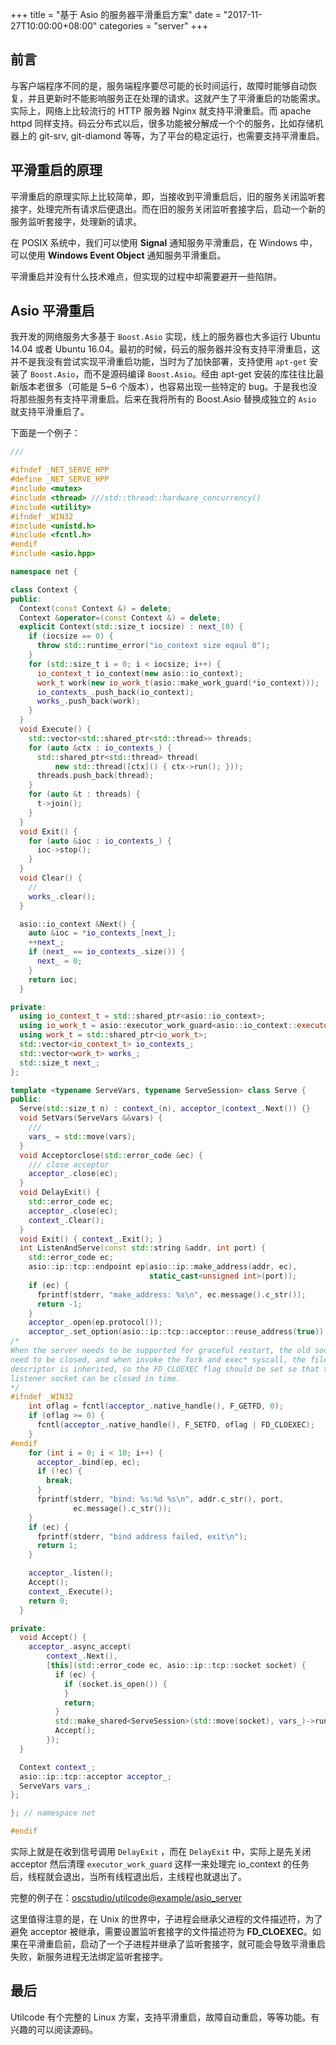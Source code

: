 +++
title = "基于 Asio 的服务器平滑重启方案"
date = "2017-11-27T10:00:00+08:00"
categories = "server"
+++

## 前言

与客户端程序不同的是，服务端程序要尽可能的长时间运行，故障时能够自动恢复，并且更新时不能影响服务正在处理的请求。这就产生了平滑重启的功能需求。实际上，网络上比较流行的 HTTP 服务器 Nginx 就支持平滑重启。而 apache httpd 同样支持。码云分布式以后，很多功能被分解成一个个的服务，比如存储机器上的 git-srv, git-diamond 等等，为了平台的稳定运行，也需要支持平滑重启。

## 平滑重启的原理

平滑重启的原理实际上比较简单，即，当接收到平滑重启后，旧的服务关闭监听套接字，处理完所有请求后便退出。而在旧的服务关闭监听套接字后，启动一个新的服务监听套接字，处理新的请求。

在 POSIX 系统中，我们可以使用 **Signal** 通知服务平滑重启，在 Windows 中，可以使用 **Windows Event Object** 通知服务平滑重启。

平滑重启并没有什么技术难点，但实现的过程中却需要避开一些陷阱。

## Asio 平滑重启

我开发的网络服务大多基于 `Boost.Asio` 实现，线上的服务器也大多运行 Ubuntu 14.04 或者 Ubuntu 16.04。最初的时候，码云的服务器并没有支持平滑重启，这并不是我没有尝试实现平滑重启功能，当时为了加快部署，支持使用 `apt-get` 安装了 `Boost.Asio`，而不是源码编译 `Boost.Asio`。经由 apt-get 安装的库往往比最新版本老很多（可能是 5~6 个版本），也容易出现一些特定的 bug。于是我也没将那些服务有支持平滑重启。后来在我将所有的 Boost.Asio 替换成独立的 `Asio` 就支持平滑重启了。

下面是一个例子：

```c++
///

#ifndef _NET_SERVE_HPP
#define _NET_SERVE_HPP
#include <mutex>
#include <thread> ///std::thread::hardware_concurrency()
#include <utility>
#ifndef _WIN32
#include <unistd.h>
#include <fcntl.h>
#endif
#include <asio.hpp>

namespace net {

class Context {
public:
  Context(const Context &) = delete;
  Context &operator=(const Context &) = delete;
  explicit Context(std::size_t iocsize) : next_(0) {
    if (iocsize == 0) {
      throw std::runtime_error("io_context size eqaul 0");
    }
    for (std::size_t i = 0; i < iocsize; i++) {
      io_context_t io_context(new asio::io_context);
      work_t work(new io_work_t(asio::make_work_guard(*io_context)));
      io_contexts_.push_back(io_context);
      works_.push_back(work);
    }
  }
  void Execute() {
    std::vector<std::shared_ptr<std::thread>> threads;
    for (auto &ctx : io_contexts_) {
      std::shared_ptr<std::thread> thread(
          new std::thread([ctx]() { ctx->run(); }));
      threads.push_back(thread);
    }
    for (auto &t : threads) {
      t->join();
    }
  }
  void Exit() {
    for (auto &ioc : io_contexts_) {
      ioc->stop();
    }
  }
  void Clear() {
    //
    works_.clear();
  }

  asio::io_context &Next() {
    auto &ioc = *io_contexts_[next_];
    ++next_;
    if (next_ == io_contexts_.size()) {
      next_ = 0;
    }
    return ioc;
  }

private:
  using io_context_t = std::shared_ptr<asio::io_context>;
  using io_work_t = asio::executor_work_guard<asio::io_context::executor_type>;
  using work_t = std::shared_ptr<io_work_t>;
  std::vector<io_context_t> io_contexts_;
  std::vector<work_t> works_;
  std::size_t next_;
};

template <typename ServeVars, typename ServeSession> class Serve {
public:
  Serve(std::size_t n) : context_(n), acceptor_(context_.Next()) {}
  void SetVars(ServeVars &&vars) {
    ///
    vars_ = std::move(vars);
  }
  void Acceptorclose(std::error_code &ec) {
    /// close acceptor
    acceptor_.close(ec);
  }
  void DelayExit() {
    std::error_code ec;
    acceptor_.close(ec);
    context_.Clear();
  }
  void Exit() { context_.Exit(); }
  int ListenAndServe(const std::string &addr, int port) {
    std::error_code ec;
    asio::ip::tcp::endpoint ep(asio::ip::make_address(addr, ec),
                               static_cast<unsigned int>(port));
    if (ec) {
      fprintf(stderr, "make_address: %s\n", ec.message().c_str());
      return -1;
    }
    acceptor_.open(ep.protocol());
    acceptor_.set_option(asio::ip::tcp::acceptor::reuse_address(true));
/*
When the server needs to be supported for graceful restart, the old sockets
need to be closed, and when invoke the fork and exec* syscall, the file
descriptor is inherited, so the FD_CLOEXEC flag should be set so that the
listener socket can be closed in time.
*/
#ifndef _WIN32
    int oflag = fcntl(acceptor_.native_handle(), F_GETFD, 0);
    if (oflag >= 0) {
      fcntl(acceptor_.native_handle(), F_SETFD, oflag | FD_CLOEXEC);
    }
#endif
    for (int i = 0; i < 10; i++) {
      acceptor_.bind(ep, ec);
      if (!ec) {
        break;
      }
      fprintf(stderr, "bind: %s:%d %s\n", addr.c_str(), port,
              ec.message().c_str());
    }
    if (ec) {
      fprintf(stderr, "bind address failed, exit\n");
      return 1;
    }

    acceptor_.listen();
    Accept();
    context_.Execute();
    return 0;
  }

private:
  void Accept() {
    acceptor_.async_accept(
        context_.Next(),
        [this](std::error_code ec, asio::ip::tcp::socket socket) {
          if (ec) {
            if (socket.is_open()) {
            }
            return;
          }
          std::make_shared<ServeSession>(std::move(socket), vars_)->run();
          Accept();
        });
  }

  Context context_;
  asio::ip::tcp::acceptor acceptor_;
  ServeVars vars_;
};

}; // namespace net

#endif

```

实际上就是在收到信号调用 `DelayExit` ，而在 `DelayExit` 中，实际上是先关闭 acceptor 然后清理 `executor_work_guard` 这样一来处理完 io_context 的任务后，线程就会退出，当所有线程退出后，主线程也就退出了。

完整的例子在：[oscstudio/utilcode@example/asio_server](https://gitee.com/oscstudio/utilcode/tree/master/example/asio_server)

这里值得注意的是，在 Unix 的世界中，子进程会继承父进程的文件描述符，为了避免 acceptor 被继承，需要设置监听套接字的文件描述符为 **FD_CLOEXEC**。如果在平滑重启前，启动了一个子进程并继承了监听套接字，就可能会导致平滑重启失败，新服务进程无法绑定监听套接字。

## 最后

Utilcode 有个完整的 Linux 方案，支持平滑重启，故障自动重启，等等功能。有兴趣的可以阅读源码。